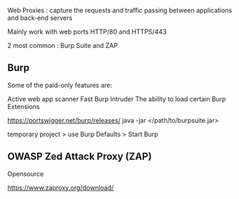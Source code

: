 Web Proxies : capture the requests and traffic passing between applications and back-end servers

Mainly work with web ports HTTP/80 and HTTPS/443

2 most common : Burp Suite and ZAP

## Burp

Some of the paid-only features are:

Active web app scanner
Fast Burp Intruder
The ability to load certain Burp Extensions

https://portswigger.net/burp/releases/
java -jar </path/to/burpsuite.jar>

temporary project > use Burp Defaults > Start Burp

## OWASP Zed Attack Proxy (ZAP)
Opensource

https://www.zaproxy.org/download/